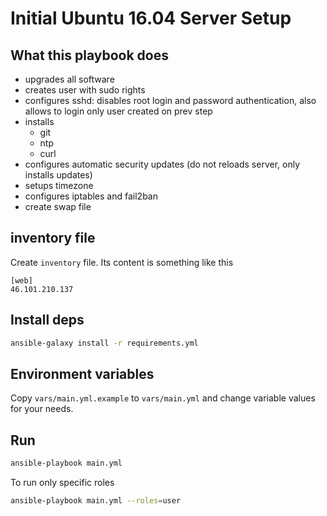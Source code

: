 # Initial Ubuntu 16.04 Server Setup

## What this playbook does

- upgrades all software
- creates user with sudo rights
- configures sshd: disables root login and password authentication, also allows to login only user created on prev step
- installs
  - git
  - ntp
  - curl
- configures automatic security updates (do not reloads server, only installs updates)
- setups timezone
- configures iptables and fail2ban
- create swap file

## inventory file

Create `inventory` file. Its content is something like this

```
[web]
46.101.210.137
```

## Install deps

```bash
ansible-galaxy install -r requirements.yml
```

## Environment variables

Copy `vars/main.yml.example` to `vars/main.yml` and change
variable values for your needs.

## Run

```bash
ansible-playbook main.yml
```

To run only specific roles

```bash
ansible-playbook main.yml --roles=user
```
